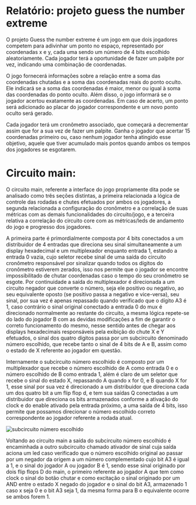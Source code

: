 # Relatório: projeto guess the number extreme

O projeto Guess the number extreme é um jogo em que dois jogadores competem para adivinhar um ponto no espaço, representado por coordenadas x e y, cada uma sendo um número de 4 bits escolhido aleatoriamente. Cada jogador terá a oportunidade de fazer um palpite por vez, indicando uma combinação de coordenadas.

O jogo fornecerá informações sobre a relação entre a soma das coordenadas chutadas e a soma das coordenadas reais do ponto oculto. Ele indicará se a soma das coordenadas é maior, menor ou igual à soma das coordenadas do ponto oculto. Além disso, o jogo informará se o jogador acertou exatamente as coordenadas. Em caso de acerto, um ponto será adicionado ao placar do jogador correspondente e um novo ponto oculto será gerado.

Cada jogador terá um cronômetro associado, que começará a decrementar assim que for a sua vez de fazer um palpite. Ganha o jogador que acertar 15 coordenadas primeiro ou, caso nenhum jogador tenha atingido esse objetivo, aquele que tiver acumulado mais pontos quando ambos os tempos dos jogadores se esgotarem.

# Circuito main: 

O circuito main, referente a interface do jogo propriamente dita pode se analisado como três seções distintas, a primeira relacionada a lógica de controle das rodadas e chutes efetuados por ambos os jogadores, a segunda relacionada a configuração do cronômetro e a correlação de suas métricas com as demais funcionalidades do circuito/jogo, e a terceira relativa a correlação do circuito core com as métricas/leds de andamento do jogo e progresso dos jogadores.

A primeira parte é primordialmente composta por 4 bits conectados a um distribuidor de 4 entradas que direciona seu sinal simultaneamente a um display hexadecimal e um multiplexador enquanto entrada 1, estando a entrada 0 vazia, cujo seletor recebe sinal de uma saída do circuito cronômetro responsável por sinalizar quando todos os dígitos do cronômetro estiverem zerados, isso nos permite que o jogador se encontre impossibilitado de chutar coordenadas caso o tempo do seu cronômetro se esgote. Por continuidade a saída do multiplexador é direcionada a um circuito negador que converte o número, seja ele positivo ou negativo, ao seu equivalente oposto (se positivo passa a negativo e vice-versa), seu sinal, por sua vez é apenas repassado quando verificado que o dígito A3 é 1, caso contrário o sinal original conectado a entrada 0 do mux é direcionado normalmente ao restante do circuito, a mesma lógica repete-se do lado do jogador B com as devidas modificações a fim de garantir o correto funcionamento do mesmo, nesse sentido antes de chegar aos displays hexadecimais responsáveis pela exibição do chute X e Y efetuados, o sinal dos quatro dígitos passa por um subcircuito denominado número escolhido, que
recebe tanto o sinal de 4 bits de A e B, assim como o estado de X referente ao jogador em questão.

Internamente o subcircuito número escolhido é composto por um multiplexador que recebe o número escolhido de A como entrada 0 e o número escolhido de B como entrada 1, além é claro de um seletor que recebe o sinal do estado X, repassando A quando x for 0, e B quando X for 1, esse sinal por sua vez é direcionado a um distribuidor que direciona cada um dos quatro bit a um flip flop d, e tem sua saídas Q conectadas a um distribuidor que direciona os bits armazenados conforme a ativação do clock e do enable ativado pela entrada próximo, a uma saída de 4 bits, isso permite que possamos direcionar o número escolhido correto correspondente ao jogador referente a rodada atual.

![subcircuito número escolhido](https://github.com/Marcondes-Amarante/circuitos-digitais/assets/117780345/45128dd0-ca0b-4b72-8c4b-386c33d8178c)

Voltando ao circuito main a saída do subcircuito número escolhido é encaminhada a outro subcircuito chamado ativador de sinal cuja saída aciona um led caso verificado que o número escolhido original ao passar por um negador da origem a um número complementado cujo bit A3 é igual a 1, e o sinal do jogador A ou jogador B é 1, sendo esse sinal originado por dois flip flops D do main, o primeiro referente ao jogador A que tem como clock o sinal do botão chutar e como excitação o sinal originado por um AND entre o estado X negado do jogador e o sinal do bit A3, armazenado 1 caso x seja 0 e o bit A3 seja 1, da mesma forma para B o equivalente ocorre se ambos forem 1.


